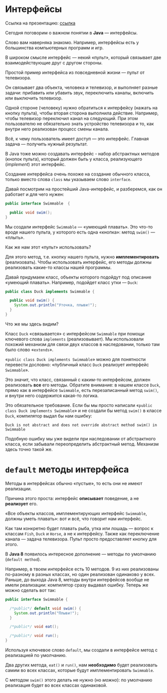 # Интерфейсы
Ссылка на презентацию: [ссылка](https://github.com/ait-tr/cohort25/blob/main/basic_programming/lesson_42/interface.pdf)

Сегодня поговорим о важном понятии в **Java** — интерфейсы.

Слово вам наверняка знакомо. Например, интерфейсы есть у большинства компьютерных программ и игр.

В широком смысле интерфейс — некий «пульт», который связывает две взаимодействующие друг с другом стороны.

Простой пример интерфейса из повседневной жизни — пульт от телевизора.

Он связывает два объекта, человека и телевизор, и выполняет разные задачи: прибавить или убавить звук, переключить каналы, включить или выключить телевизор.

Одной стороне (человеку) нужно обратиться к интерфейсу (нажать на кнопку пульта), чтобы вторая сторона выполнила действие. Например, чтобы телевизор переключил канал на следующий. При этом пользователю не обязательно знать устройство телевизора и то, как внутри него реализован процесс смены канала.

Всё, к чему пользователь имеет доступ — это интерфейс. Главная задача — получить нужный результат.

В Java тоже можно создавать интерфейс - набор абстрактных методов (кнопок пульта), который должен быть у класса, реализующего (*implement*) этот интерфейс.

Создание интерфейса очень похоже на создание обычного класса, только вместо слова `class` мы указываем слово `interface`.

Давай посмотрим на простейший Java-интерфейс, и разберемся, как он работает и для чего нужен:

```java
public interface Swimmable  {

  public void swim();
}
```

Мы создали интерфейс `Swimmable` — «умеющий плавать». Это что-то вроде нашего пульта, у которого есть одна «кнопка»: метод `swim()`  — «плыть».

Как же нам этот «пульт» использовать?

Для этого метод, т.е. кнопку нашего пульта, нужно **имплементировать** (реализовать). Чтобы использовать интерфейс, его методы должны реализовать какие-то классы нашей программы.

Давай придумаем класс, объекты которого подойдут под описание «умеющий плавать». Например, подойдет класс утки — `Duck`:
```java
public class Duck implements Swimmable {

  public void swim() {
    System.out.println("Уточка, плыви!");
  }
}
```
Что же мы здесь видим?

Класс `Duck` «связывается» с интерфейсом `Swimmable` при помощи ключевого слова `implements` (реализовывает). Мы использовали похожий механизм для связи двух классов в наследовании, только там было слово «`extends`».

«`public class Duck implements Swimmable`» можно для понятности перевести дословно: «публичный класс `Duck` реализует интерфейс `Swimmable`».

Это значит, что класс, связанный с каким-то интерфейсом, должен реализовать **все** его методы. Обратите внимание: в нашем классе `Duck`, прямо как в интерфейсе `Swimmable`, есть перезаписанный метод `swim()`, и внутри него содержится какая-то логика.

Это обязательное требование. Если бы мы просто написали «`public class Duck implements Swimmable`» и не создали бы метод `swim()` в классе `Duck`, компилятор выдал бы нам ошибку:
```
Duck is not abstract and does not override abstract method swim() in Swimmable
```

Подобную ошибку мы уже видели при наследовании от абстрактного класса, если забывали переопределить абстрактный метод. Механизм здесь точно такой же.

# `default` методы интерфейса

Методы в интерфейсах обычно «пустые», то есть они не имеют реализации.

Причина этого проста: интерфейс **описывает** поведение, а не **реализует** его.

«Все объекты классов, имплементирующих интерфейс `Swimmable`, должны уметь плавать»: вот и всё, что говорит нам интерфейс.

Как там конкретно будет плавать рыба, утка или лошадь — вопрос к классам `Fish`, `Duck` и `Horse`, а не к интерфейсу. Также как переключение канала — задача телевизора. Пульт просто предоставляет кнопку для этого.

В **Java 8** появилось интересное дополнение — методы по умолчанию (`default method`).

Например, в твоем интерфейсе есть 10 методов. 9 из них реализованы по-разному в разных классах, но один реализован одинаково у всех. Раньше, до выхода Java 8, методы внутри интерфейсов вообще не имели реализации: компилятор сразу выдавал ошибку. Теперь же можно сделать вот так:
```java
public interface Swimmable {

  /*public*/ default void swim() {
    System.out.println("Плыви!");
  }

  /*public*/ void eat();

  /*public*/ void run();
}
```

Используя ключевое слово `default`, мы создали в интерфейсе метод с реализацией по умолчанию.

Два других метода, `eat()` и `run()`, нам **необходимо** будет реализовать самим во всех классах, которые будут имплементировать `Swimmable`.

С методом `swim()` этого делать не нужно (но *можно*): по умолчанию реализация будет во всех классах одинаковой.
